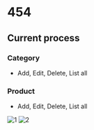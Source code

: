# 454
## Current process
### Category
- Add, Edit, Delete, List all
### Product
- Add, Edit, Delete, List all

![1](https://github.com/tienbui1508/454/assets/80309085/ab65ac34-6deb-46eb-aae0-0c6a58e38366)
![2](https://github.com/tienbui1508/454/assets/80309085/61495036-d375-4f33-81b6-87e984bb820f)

